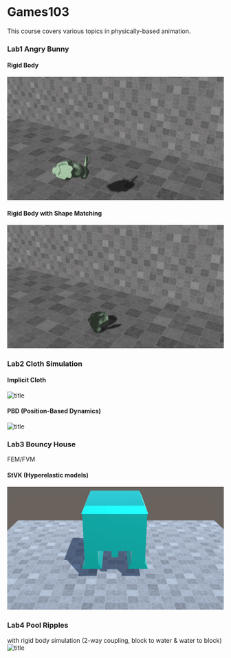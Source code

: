 # Games103
 
This course covers various topics in physically-based animation.

### Lab1 Angry Bunny
#### Rigid Body
![title](https://github.com/jjiangaj/Games103/blob/main/pic/lab1-1.gif?raw=true)
#### Rigid Body with Shape Matching
![title](https://github.com/jjiangaj/Games103/blob/main/pic/lab1-2.gif?raw=true)

### Lab2 Cloth Simulation
#### Implicit Cloth
![title](https://github.com/jjiangaj/Games103/blob/main/pic/lab2-1.gif?raw=true)
#### PBD (Position-Based Dynamics)
![title](https://github.com/jjiangaj/Games103/blob/main/pic/lab2-2.gif?raw=true)


### Lab3 Bouncy House
FEM/FVM
#### StVK (Hyperelastic models)
![title](https://github.com/jjiangaj/Games103/blob/main/pic/lab3-1.gif?raw=true)


### Lab4 Pool Ripples
with rigid body simulation (2-way coupling, block to water & water to block)
![title](https://github.com/jjiangaj/Games103/blob/main/pic/lab4-1.gif?raw=true)


